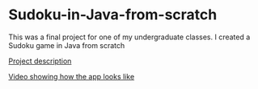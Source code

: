 # Sudoku-in-Java-from-scratch
This was a final project for one of my undergraduate classes. I created a Sudoku game in Java from scratch

[Project description](https://nbviewer.jupyter.org/github/vivianamarquez/Sudoku-in-Java-from-scratch/blob/master/Proyecto%20Sudoku.pdf)

[Video showing how the app looks like](https://www.youtube.com/watch?v=s5ztfaul2Rg)
